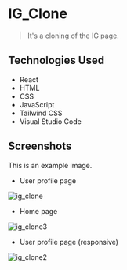 # IG_Clone
 >It's a cloning of the IG page.

## Technologies Used
- React 
- HTML 
- CSS
- JavaScript
- Tailwind CSS 
- Visual Studio Code 

## Screenshots
This is an example image.
- User profile page 

![ig_clone](https://user-images.githubusercontent.com/78865194/200793955-3cbc631c-f39d-476d-bb49-513fdc6f76ef.png)
- Home page

![ig_clone3](https://user-images.githubusercontent.com/78865194/200794014-63f1563e-4a1f-4c04-99cc-fcec84dadc5a.png)
- User profile page (responsive)

![ig_clone2](https://user-images.githubusercontent.com/78865194/200794000-47d7f70f-e265-474d-adb9-0847d9be1a18.png)
